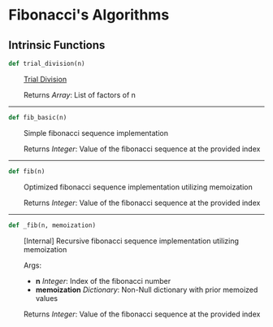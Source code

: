 <h1>Fibonacci's Algorithms</h1>

<h2>Intrinsic Functions</h2>

```python
def trial_division(n)
```

<div markdown="1" style="margin-left: 30px;">

[Trial Division](https://en.wikipedia.org/wiki/Trial_division)

</div>

<div markdown="1" style="margin-left: 30px;">

Returns *Array*: List of factors of n

</div>

------

```python
def fib_basic(n)
```

<div markdown="1" style="margin-left: 30px;">

Simple fibonacci sequence implementation

</div>

<div markdown="1" style="margin-left: 30px;">

Returns *Integer*: Value of the fibonacci sequence at the provided index

</div>

------

```python
def fib(n)
```

<div markdown="1" style="margin-left: 30px;">

Optimized fibonacci sequence implementation utilizing memoization

</div>

<div markdown="1" style="margin-left: 30px;">

Returns *Integer*: Value of the fibonacci sequence at the provided index

</div>

------

```python
def _fib(n, memoization)
```

<div markdown="1" style="margin-left: 30px;">

[Internal] Recursive fibonacci sequence implementation utilizing memoization

</div>

<div markdown="1" style="margin-left: 30px;">

Args:

</div>

<div markdown="1" style="margin-left: 30px;">

* **n** *Integer*: Index of the fibonacci number
* **memoization** *Dictionary*: Non-Null dictionary with prior memoized values

</div>

<div markdown="1" style="margin-left: 30px;">

Returns *Integer*: Value of the fibonacci sequence at the provided index

</div>
